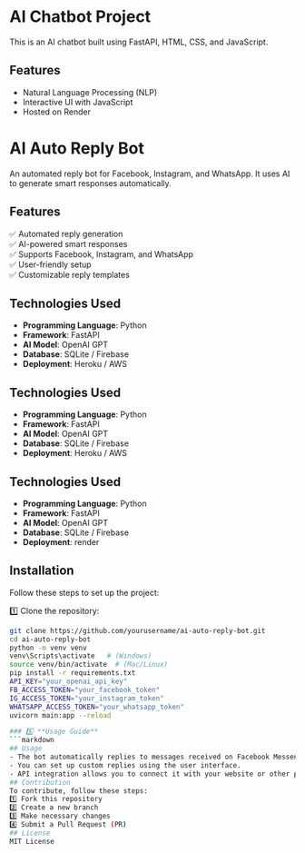 # AI Chatbot Project

This is an AI chatbot built using FastAPI, HTML, CSS, and JavaScript.

## Features
- Natural Language Processing (NLP)
- Interactive UI with JavaScript
- Hosted on Render

# AI Auto Reply Bot

An automated reply bot for Facebook, Instagram, and WhatsApp. It uses AI to generate smart responses automatically.
## Features  
✅ Automated reply generation  
✅ AI-powered smart responses  
✅ Supports Facebook, Instagram, and WhatsApp  
✅ User-friendly setup  
✅ Customizable reply templates  
## Technologies Used  
- **Programming Language**: Python  
- **Framework**: FastAPI  
- **AI Model**: OpenAI GPT  
- **Database**: SQLite / Firebase  
- **Deployment**: Heroku / AWS  
## Technologies Used  
- **Programming Language**: Python  
- **Framework**: FastAPI  
- **AI Model**: OpenAI GPT  
- **Database**: SQLite / Firebase  
- **Deployment**: Heroku / AWS  
## Technologies Used  
- **Programming Language**: Python  
- **Framework**: FastAPI  
- **AI Model**: OpenAI GPT  
- **Database**: SQLite / Firebase  
- **Deployment**: render  
## Installation  
Follow these steps to set up the project:  

1️⃣ Clone the repository:  
   ```bash
   git clone https://github.com/yourusername/ai-auto-reply-bot.git
   cd ai-auto-reply-bot
python -m venv venv
venv\Scripts\activate   # (Windows)
source venv/bin/activate  # (Mac/Linux)
pip install -r requirements.txt
API_KEY="your_openai_api_key"
FB_ACCESS_TOKEN="your_facebook_token"
IG_ACCESS_TOKEN="your_instagram_token"
WHATSAPP_ACCESS_TOKEN="your_whatsapp_token"
uvicorn main:app --reload

### 5️⃣ **Usage Guide**  
```markdown
## Usage  
- The bot automatically replies to messages received on Facebook Messenger or Instagram DM.  
- You can set up custom replies using the user interface.  
- API integration allows you to connect it with your website or other platforms.  
## Contribution  
To contribute, follow these steps:  
1️⃣ Fork this repository  
2️⃣ Create a new branch  
3️⃣ Make necessary changes  
4️⃣ Submit a Pull Request (PR)  
## License  
MIT License  

